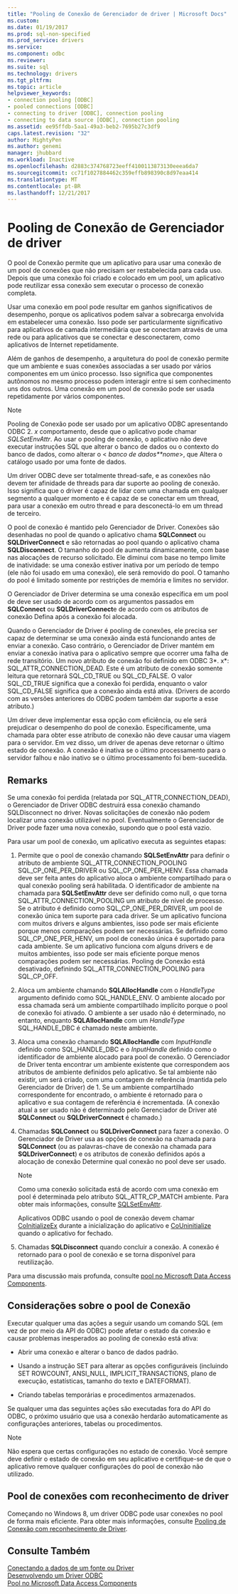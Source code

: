 ```yaml
---
title: "Pooling de Conexão de Gerenciador de driver | Microsoft Docs"
ms.custom: 
ms.date: 01/19/2017
ms.prod: sql-non-specified
ms.prod_service: drivers
ms.service: 
ms.component: odbc
ms.reviewer: 
ms.suite: sql
ms.technology: drivers
ms.tgt_pltfrm: 
ms.topic: article
helpviewer_keywords:
- connection pooling [ODBC]
- pooled connections [ODBC]
- connecting to driver [ODBC], connection pooling
- connecting to data source [ODBC], connection pooling
ms.assetid: ee95ffdb-5aa1-49a3-beb2-7695b27c3df9
caps.latest.revision: "32"
author: MightyPen
ms.author: genemi
manager: jhubbard
ms.workload: Inactive
ms.openlocfilehash: d2883c374768723eeff4100113873130eeea6da7
ms.sourcegitcommit: cc71f1027884462c359effb898390c8d97eaa414
ms.translationtype: MT
ms.contentlocale: pt-BR
ms.lasthandoff: 12/21/2017
---
```

# <a name="driver-manager-connection-pooling"></a>Pooling de Conexão de Gerenciador de driver
O pool de Conexão permite que um aplicativo para usar uma conexão de um pool de conexões que não precisam ser restabelecida para cada uso. Depois que uma conexão foi criado e colocado em um pool, um aplicativo pode reutilizar essa conexão sem executar o processo de conexão completa.  
  
 Usar uma conexão em pool pode resultar em ganhos significativos de desempenho, porque os aplicativos podem salvar a sobrecarga envolvida em estabelecer uma conexão. Isso pode ser particularmente significativo para aplicativos de camada intermediária que se conectam através de uma rede ou para aplicativos que se conectar e desconectarem, como aplicativos de Internet repetidamente.  
  
 Além de ganhos de desempenho, a arquitetura do pool de conexão permite que um ambiente e suas conexões associadas a ser usado por vários componentes em um único processo. Isso significa que componentes autônomos no mesmo processo podem interagir entre si sem conhecimento uns dos outros. Uma conexão em um pool de conexão pode ser usada repetidamente por vários componentes.  
  
> [!NOTE]  
>  Pooling de Conexão pode ser usado por um aplicativo ODBC apresentando ODBC 2. *x* comportamento, desde que o aplicativo pode chamar *SQLSetEnvAttr*. Ao usar o pooling de conexão, o aplicativo não deve executar instruções SQL que alterar o banco de dados ou o contexto do banco de dados, como alterar o \< *banco de dados**nome*>, que Altera o catálogo usado por uma fonte de dados.  
  
 Um driver ODBC deve ser totalmente thread-safe, e as conexões não devem ter afinidade de threads para dar suporte ao pooling de conexão. Isso significa que o driver é capaz de lidar com uma chamada em qualquer segmento a qualquer momento e é capaz de se conectar em um thread, para usar a conexão em outro thread e para desconectá-lo em um thread de terceiro.  
  
 O pool de conexão é mantido pelo Gerenciador de Driver. Conexões são desenhadas no pool de quando o aplicativo chama **SQLConnect** ou **SQLDriverConnect** e são retornadas ao pool quando o aplicativo chama **SQLDisconnect**. O tamanho do pool de aumenta dinamicamente, com base nas alocações de recurso solicitado. Ele diminui com base no tempo limite de inatividade: se uma conexão estiver inativa por um período de tempo (ele não foi usado em uma conexão), ele será removido do pool. O tamanho do pool é limitado somente por restrições de memória e limites no servidor.  
  
 O Gerenciador de Driver determina se uma conexão específica em um pool de deve ser usado de acordo com os argumentos passados em **SQLConnect** ou **SQLDriverConnect**e de acordo com os atributos de conexão Defina após a conexão foi alocada.  
  
 Quando o Gerenciador de Driver é pooling de conexões, ele precisa ser capaz de determinar se uma conexão ainda está funcionando antes de enviar a conexão. Caso contrário, o Gerenciador de Driver mantém em enviar a conexão inativa para o aplicativo sempre que ocorrer uma falha de rede transitório. Um novo atributo de conexão foi definido em ODBC 3*. x*: SQL_ATTR_CONNECTION_DEAD. Este é um atributo de conexão somente leitura que retornará SQL_CD_TRUE ou SQL_CD_FALSE. O valor SQL_CD_TRUE significa que a conexão foi perdida, enquanto o valor SQL_CD_FALSE significa que a conexão ainda está ativa. (Drivers de acordo com as versões anteriores do ODBC podem também dar suporte a esse atributo.)  
  
 Um driver deve implementar essa opção com eficiência, ou ele será prejudicar o desempenho do pool de conexão. Especificamente, uma chamada para obter esse atributo de conexão não deve causar uma viagem para o servidor. Em vez disso, um driver de apenas deve retornar o último estado de conexão. A conexão é inativa se o último processamento para o servidor falhou e não inativo se o último processamento foi bem-sucedida.  
  
## <a name="remarks"></a>Remarks  
 Se uma conexão foi perdida (relatada por SQL_ATTR_CONNECTION_DEAD), o Gerenciador de Driver ODBC destruirá essa conexão chamando SQLDisconnect no driver. Novas solicitações de conexão não podem localizar uma conexão utilizável no pool. Eventualmente o Gerenciador de Driver pode fazer uma nova conexão, supondo que o pool está vazio.  
  
 Para usar um pool de conexão, um aplicativo executa as seguintes etapas:  
  
1.  Permite que o pool de conexão chamando **SQLSetEnvAttr** para definir o atributo de ambiente SQL_ATTR_CONNECTION_POOLING SQL_CP_ONE_PER_DRIVER ou SQL_CP_ONE_PER_HENV. Essa chamada deve ser feita antes do aplicativo aloca o ambiente compartilhado para o qual conexão pooling será habilitada. O identificador de ambiente na chamada para **SQLSetEnvAttr** deve ser definido como null, o que torna SQL_ATTR_CONNECTION_POOLING um atributo de nível de processo. Se o atributo é definido como SQL_CP_ONE_PER_DRIVER, um pool de conexão única tem suporte para cada driver. Se um aplicativo funciona com muitos drivers e alguns ambientes, isso pode ser mais eficiente porque menos comparações podem ser necessárias. Se definido como SQL_CP_ONE_PER_HENV, um pool de conexão única é suportado para cada ambiente. Se um aplicativo funciona com alguns drivers e de muitos ambientes, isso pode ser mais eficiente porque menos comparações podem ser necessárias. Pooling de Conexão está desativado, definindo SQL_ATTR_CONNECTION_POOLING para SQL_CP_OFF.  
  
2.  Aloca um ambiente chamando **SQLAllocHandle** com o *HandleType* argumento definido como SQL_HANDLE_ENV. O ambiente alocado por essa chamada será um ambiente compartilhado implícito porque o pool de conexão foi ativado. O ambiente a ser usado não é determinado, no entanto, enquanto **SQLAllocHandle** com um *HandleType* SQL_HANDLE_DBC é chamado neste ambiente.  
  
3.  Aloca uma conexão chamando **SQLAllocHandle** com *InputHandle* definido como SQL_HANDLE_DBC e o *InputHandle* definido como o identificador de ambiente alocado para pool de conexão. O Gerenciador de Driver tenta encontrar um ambiente existente que correspondem aos atributos de ambiente definidos pelo aplicativo. Se tal ambiente não existir, um será criado, com uma contagem de referência (mantida pelo Gerenciador de Driver) de 1. Se um ambiente compartilhado correspondente for encontrado, o ambiente é retornado para o aplicativo e sua contagem de referência é incrementada. (A conexão atual a ser usado não é determinado pelo Gerenciador de Driver até **SQLConnect** ou **SQLDriverConnect** é chamado.)  
  
4.  Chamadas **SQLConnect** ou **SQLDriverConnect** para fazer a conexão. O Gerenciador de Driver usa as opções de conexão na chamada para **SQLConnect** (ou as palavras-chave de conexão na chamada para **SQLDriverConnect**) e os atributos de conexão definidos após a alocação de conexão Determine qual conexão no pool deve ser usado.  
  
    > [!NOTE]  
    >  Como uma conexão solicitada está de acordo com uma conexão em pool é determinada pelo atributo SQL_ATTR_CP_MATCH ambiente. Para obter mais informações, consulte [SQLSetEnvAttr](../../../odbc/reference/syntax/sqlsetenvattr-function.md).  
  
     Aplicativos ODBC usando o pool de conexão devem chamar [CoInitializeEx](http://go.microsoft.com/fwlink/?LinkID=116307) durante a inicialização do aplicativo e [CoUninitialize](http://go.microsoft.com/fwlink/?LinkId=116310) quando o aplicativo for fechado.  
  
5.  Chamadas **SQLDisconnect** quando concluir a conexão. A conexão é retornado para o pool de conexão e se torna disponível para reutilização.  
  
 Para uma discussão mais profunda, consulte [pool no Microsoft Data Access Components](http://go.microsoft.com/fwlink/?LinkId=120776).  
  
## <a name="connection-pooling-considerations"></a>Considerações sobre o pool de Conexão  
 Executar qualquer uma das ações a seguir usando um comando SQL (em vez de por meio da API do ODBC) pode afetar o estado da conexão e causar problemas inesperados ao pooling de conexão está ativa:  
  
-   Abrir uma conexão e alterar o banco de dados padrão.  
  
-   Usando a instrução SET para alterar as opções configuráveis (incluindo SET ROWCOUNT, ANSI_NULL, IMPLICIT_TRANSACTIONS, plano de execução, estatísticas, tamanho do texto e DATEFORMAT).  
  
-   Criando tabelas temporárias e procedimentos armazenados.  
  
 Se qualquer uma das seguintes ações são executadas fora do API do ODBC, o próximo usuário que usa a conexão herdarão automaticamente as configurações anteriores, tabelas ou procedimentos.  
  
> [!NOTE]  
>  Não espera que certas configurações no estado de conexão. Você sempre deve definir o estado de conexão em seu aplicativo e certifique-se de que o aplicativo remove qualquer configurações do pool de conexão não utilizado.  
  
## <a name="driver-aware-connection-pooling"></a>Pool de conexões com reconhecimento de driver  
 Começando no Windows 8, um driver ODBC pode usar conexões no pool de forma mais eficiente. Para obter mais informações, consulte [Pooling de Conexão com reconhecimento de Driver](../../../odbc/reference/develop-app/driver-aware-connection-pooling.md).  
  
## <a name="see-also"></a>Consulte Também  
 [Conectando a dados de um fonte ou Driver](../../../odbc/reference/develop-app/connecting-to-a-data-source-or-driver.md)   
 [Desenvolvendo um Driver ODBC](../../../odbc/reference/develop-driver/developing-an-odbc-driver.md)   
 [Pool no Microsoft Data Access Components](http://go.microsoft.com/fwlink/?LinkId=120776)
